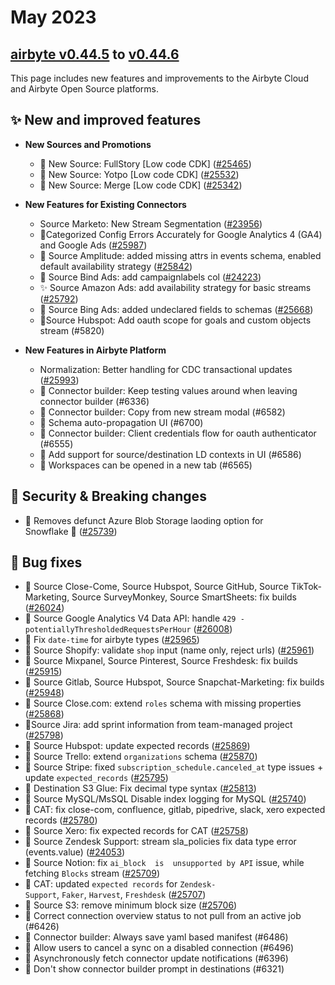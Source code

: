 # May 2023
## [airbyte v0.44.5](https://github.com/airbytehq/airbyte-platform/releases/tag/v0.44.5) to [v0.44.6](https://github.com/airbytehq/airbyte-platform/releases/tag/v0.44.6)

This page includes new features and improvements to the Airbyte Cloud and Airbyte Open Source platforms.

## **✨ New and improved features**

- **New Sources and Promotions**
    - 🎉 New Source: FullStory [Low code CDK] ([#25465](https://github.com/airbytehq/airbyte/pull/25465))
    - 🎉 New Source: Yotpo [Low code CDK] ([#25532](https://github.com/airbytehq/airbyte/pull/25532))
    - 🎉 New Source: Merge [Low code CDK] ([#25342](https://github.com/airbytehq/airbyte/pull/25342))

- **New Features for Existing Connectors**
    - Source Marketo: New Stream Segmentation ([#23956](https://github.com/airbytehq/airbyte/pull/23956))
    - 🎉Categorized Config Errors Accurately for Google Analytics 4 (GA4) and Google Ads ([#25987](https://github.com/airbytehq/airbyte/pull/25987))
    - 🎉 Source Amplitude: added missing attrs in events schema, enabled default availability strategy ([#25842](https://github.com/airbytehq/airbyte/pull/25842))
    - 🎉 Source Bind Ads: add campaignlabels col ([#24223](https://github.com/airbytehq/airbyte/pull/24223))
    - ✨ Source Amazon Ads: add availability strategy for basic streams ([#25792](https://github.com/airbytehq/airbyte/pull/25792))
    - 🎉 Source Bing Ads: added undeclared fields to schemas ([#25668](https://github.com/airbytehq/airbyte/pull/25668))
    - 🎉Source Hubspot: Add oauth scope for goals and custom objects stream (#5820)
    
- **New Features in Airbyte Platform**
    - Normalization: Better handling for CDC transactional updates ([#25993](https://github.com/airbytehq/airbyte/pull/25993))
    - 🎉 Connector builder: Keep testing values around when leaving connector builder (#6336)
    - 🎉 Connector builder: Copy from new stream modal (#6582)
    - 🎉 Schema auto-propagation UI (#6700)
    - 🎉 Connector builder: Client credentials flow for oauth authenticator (#6555)
    - 🎉 Add support for source/destination LD contexts in UI (#6586)
    - 🎉 Workspaces can be opened in a new tab (#6565)

## **🚨 Security & Breaking changes**

- 🚨 Removes defunct Azure Blob Storage laoding option for Snowflake 🚨 ([#25739](https://github.com/airbytehq/airbyte/pull/25739))

## **🐛 Bug fixes**

- 🐛 Source Close-Come, Source Hubspot, Source GitHub, Source TikTok-Marketing, Source SurveyMonkey, Source SmartSheets: fix builds ([#26024](https://github.com/airbytehq/airbyte/pull/26024))
- 🐛 Source Google Analytics V4 Data API: handle `429 - potentiallyThresholdedRequestsPerHour` ([#26008](https://github.com/airbytehq/airbyte/pull/26008))
- 🐛 Fix `date-time` for airbyte types ([#25965](https://github.com/airbytehq/airbyte/pull/25965))
- 🐛 Source Shopify: validate `shop` input (name only, reject urls) ([#25961](https://github.com/airbytehq/airbyte/pull/25961))
- 🐛 Source Mixpanel, Source Pinterest, Source Freshdesk: fix builds ([#25915](https://github.com/airbytehq/airbyte/pull/25915))
- 🐛 Source Gitlab, Source Hubspot, Source Snapchat-Marketing: fix builds ([#25948](https://github.com/airbytehq/airbyte/pull/25948))
- 🐛 Source Close.com: extend `roles` schema with missing properties ([#25868](https://github.com/airbytehq/airbyte/pull/25868))
- 🐛Source Jira: add sprint information from team-managed project ([#25798](https://github.com/airbytehq/airbyte/pull/25798))
- 🐛 Source Hubspot: update expected records ([#25869](https://github.com/airbytehq/airbyte/pull/25869))
- 🐛 Source Trello: extend `organizations` schema ([#25870](https://github.com/airbytehq/airbyte/pull/25870))
- 🐛 Source Stripe: fixed `subscription_schedule.canceled_at` type issues + update `expected_records` ([#25795](https://github.com/airbytehq/airbyte/pull/25795))
- 🐛 Destination S3 Glue: Fix decimal type syntax ([#25813](https://github.com/airbytehq/airbyte/pull/25813))
- 🐛 Source MySQL/MsSQL Disable index logging for MySQL ([#25740](https://github.com/airbytehq/airbyte/pull/25740))
- 🐛 CAT: fix close-com, confluence, gitlab, pipedrive, slack, xero expected records ([#25780](https://github.com/airbytehq/airbyte/pull/25780))
- 🐛 Source Xero: fix expected records for CAT ([#25758](https://github.com/airbytehq/airbyte/pull/25758))
- 🐛 Source Zendesk Support: stream sla_policies fix data type error (events.value) ([#24053](https://github.com/airbytehq/airbyte/pull/24053))
- 🐛 Source Notion: fix `ai_block  is  unsupported by API` issue, while fetching `Blocks` stream ([#25709](https://github.com/airbytehq/airbyte/pull/25709))
- 🐛 CAT: updated `expected records` for `Zendesk-Support`, `Faker`, `Harvest`, `Freshdesk` ([#25707](https://github.com/airbytehq/airbyte/pull/25707))
- 🐛 Source S3: remove minimum block size ([#25706](https://github.com/airbytehq/airbyte/pull/25706))
- 🐛 Correct connection overview status to not pull from an active job (#6426)
- 🐛 Connector builder: Always save yaml based manifest (#6486)
- 🐛 Allow users to cancel a sync on a disabled connection (#6496)
- 🐛 Asynchronously fetch connector update notifications (#6396)
- 🐛 Don't show connector builder prompt in destinations (#6321)